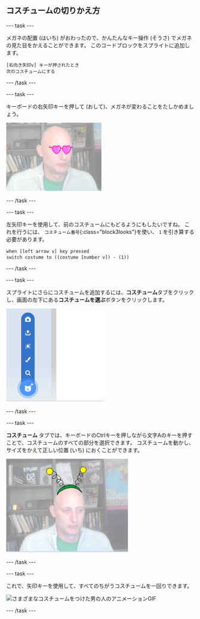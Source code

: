 ## コスチュームの切りかえ方

--- task ---

メガネの配置 (はいち) がおわったので、かんたんなキー操作 (そうさ) でメガネの見た目をかえることができます。 このコードブロックをスプライトに追加します。

```blocks3
[右向き矢印v] キーが押されたとき
次のコスチュームにする
```

--- /task ---

--- task ---

キーボードの右矢印キーを押して (おして)、メガネが変わることをたしかめましょう。

![ハートがたのメガネをかけている男の人の画像](images/heart-glasses.png)

--- /task ---

--- task ---

左矢印キーを使用して、前のコスチュームにもどるようにもしたいですね。 これを行うには、 `コスチューム番号`{:class="block3looks"}を使い、 `1` を引き算する必要があります。

```blocks3
when [left arrow v] key pressed
switch costume to ((costume [number v]) - (1))
```

--- /task ---

--- task ---

スプライトにさらにコスチュームを追加するには、**コスチューム**タブをクリックし、画面の左下にある**コスチュームを選ぶ**ボタンをクリックします。

![メニューを開いた状態 (じょうたい) で[コスチュームを選ぶ] ボタンを表す画像](images/choose-costume.png)

--- /task ---

--- task ---

**コスチューム** タブでは、キーボードのCtrlキーを押しながら文字Aのキーを押すことで、コスチュームのすべての部分を選択できます。 コスチュームを動かし、サイズをかえて正しい位置 (いち) におくことができます。

![エイリアンのカチューシャをつけている男の人の画像](images/alien-antenna.png)

--- /task ---

--- task ---

これで、矢印キーを使用して、すべてのちがうコスチュームを一回りできます。

![さまざまなコスチュームをつけた男の人のアニメーションGIF](images/costumes.gif)

--- /task ---

